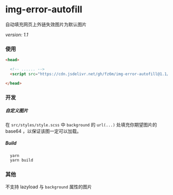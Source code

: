 # img-error-autofill

自动填充网页上外链失效图片为默认图片

*version: 1.1*

### 使用

```html
<head>

  <!-- ...... -->
  <script src="https://cdn.jsdelivr.net/gh/fz6m/img-error-autofill@1.1/dist/img-error-autofill.min.js"></script>

</head>
```

### 开发

##### 自定义图片

在 `src/styles/style.scss` 中 `background` 的 `url(...)` 处填充你期望图片的 base64 ，以保证该图一定可以加载。

##### Build

```bash
  yarn
  yarn build
```

### 其他

不支持 lazyload 与 `background` 属性的图片